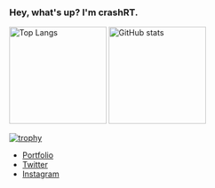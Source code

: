 ### Hey, what's up? I'm crashRT.



<p align="left">
  <img alt="Top Langs" height="175px"
  src="https://github-readme-stats-peach-three-58.vercel.app/api/top-langs/?username=crashRT&layout=compact&theme=tokyonight"/>
  <img alt="GitHub stats" height="175px" src="https://github-readme-stats.vercel.app/api?username=crashRT&theme=tokyonight&show_icons=true"/>
</p>
<!-- 言語の方はprivateのも含むようになっている -->

[![trophy](https://github-profile-trophy.vercel.app/?username=crashRT&theme=algolia&margin-w=7)](https://github.com/ryo-ma/github-profile-trophy)

- [Portfolio](https://crashrt.work)
- [Twitter](https://twitter.com/crashRT_doyo)
- [Instagram](https://www.instagram.com/crashrt1121/)

<!--
**crashRT/crashRT** is a ✨ _special_ ✨ repository because its `README.md` (this file) appears on your GitHub profile.

Here are some ideas to get you started:

- 🔭 I’m currently working on ...
- 🌱 I’m currently learning ...
- 👯 I’m looking to collaborate on ...
- 🤔 I’m looking for help with ...
- 💬 Ask me about ...
- 📫 How to reach me: ...
- 😄 Pronouns: ...
- ⚡ Fun fact: ...
-->
